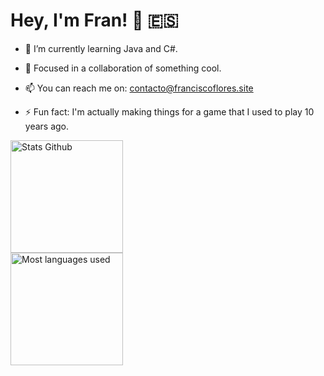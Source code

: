 # Hey, I'm Fran! 👋 :es:

- 🌱 I’m currently learning Java and C#.

- 👯 Focused in a collaboration of something cool.

- 📫 You can reach me on: contacto@franciscoflores.site

- ⚡ Fun fact: I'm actually making things for a game that I used to play 10 years ago.

<div align="left">
  <img height="180em" src="https://github-readme-stats.vercel.app/api?username=franciscofl12&count_private=true&show_icons=true&theme=dracula&bg_color=-45deg,282A36,3D3344" alt="Stats Github"/>
  <br>
  <img height="180em" src="https://github-readme-stats.vercel.app/api/top-langs/?username=franciscofl12&count_private&theme=dracula&bg_color=-45deg,282A36,3D3344&layout=compact&langs_count=6" alt="Most languages used"/>
</div>
